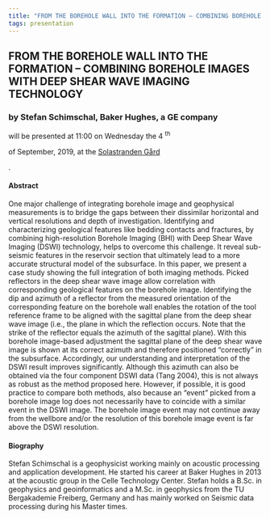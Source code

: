 ```yaml
---
title: "FROM THE BOREHOLE WALL INTO THE FORMATION – COMBINING BOREHOLE IMAGES WITH DEEP SHEAR WAVE IMAGING TECHNOLOGY"
tags: presentation 
---
```



		
<h2>
FROM THE BOREHOLE WALL INTO THE FORMATION – COMBINING BOREHOLE IMAGES WITH DEEP SHEAR WAVE IMAGING TECHNOLOGY
</h2>

 



		
<h3>
by Stefan Schimschal, Baker Hughes, a GE company
</h3>

 



 
<p>
will be presented at 11:00 on Wednesday the 4
<sup>
th
</sup>

 of September, 2019, at the 
<a href="http://www.solastrandengaard.no">
Solastranden Gård
</a>

.
</p>

	

            

<h4>
Abstract
</h4>



      
<p>
One major challenge of integrating borehole image and geophysical measurements is to bridge the gaps between their dissimilar horizontal and vertical resolutions and depth of investigation. Identifying and characterizing geological features like bedding contacts and fractures, by combining high-resolution Borehole Imaging (BHI) with Deep Shear Wave Imaging (DSWI) technology, helps to overcome this challenge. It reveal sub-seismic features in the reservoir section that ultimately lead to a more accurate structural model of the subsurface. In this paper, we present a case study showing the full integration of both imaging methods. Picked reflectors in the deep shear wave image allow correlation with corresponding geological features on the borehole image. Identifying the dip and azimuth of a reflector from the measured orientation of the corresponding feature on the borehole wall enables the rotation of the tool reference frame to be aligned with the sagittal plane from the deep shear wave image (i.e., the plane in which the reflection occurs. Note that the strike of the reflector equals the azimuth of the sagittal plane). With this borehole image-based adjustment the sagittal plane of the deep shear wave image is shown at its correct azimuth and therefore positioned “correctly” in the subsurface. Accordingly, our understanding and interpretation of the DSWI result improves significantly. Although this azimuth can also be obtained via the four component DSWI data (Tang 2004), this is not always as robust as the method proposed here. However, if possible, it is good practice to compare both methods, also because an “event” picked from a borehole image log does not necessarily have to coincide with a similar event in the DSWI image. The borehole image event may not continue away from the wellbore and/or the resolution of this borehole image event is far above the DSWI resolution.

      
</p>



<h4>
Biography
</h4>



      
<p>


Stefan Schimschal is a geophysicist working mainly on acoustic processing and application development. He started his career at Baker Hughes in 2013 at the acoustic group in the Celle Technology Center. Stefan holds a B.Sc. in geophysics and geoinformatics and a M.Sc. in geophysics from the TU Bergakademie Freiberg, Germany and has mainly worked on Seismic data processing during his Master times.       
</p>











